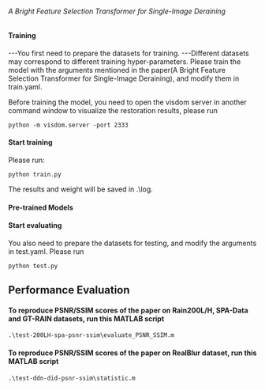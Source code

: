  ###### A Bright Feature Selection Transformer for Single-Image Deraining ######

#### Training ####
---You first need to prepare the datasets for training.
---Different datasets may correspond to different training hyper-parameters. Please train the model with the arguments mentioned in the paper(A Bright Feature Selection Transformer for Single-Image Deraining), and modify them in train.yaml.

Before training the model, you need to open the visdom server in another command window to visualize the restoration results, please run
```
python -m visdom.server -port 2333
```

#### Start training ####
Please run:
```
python train.py
```
The results and weight will be saved in .\log.

#### Pre-trained Models

#### Start evaluating ####
You also need to prepare the datasets for testing, and modify the arguments in test.yaml. Please run
```
python test.py
```

##  Performance Evaluation

#### To reproduce PSNR/SSIM scores of the paper on Rain200L/H, SPA-Data and GT-RAIN datasets, run this MATLAB script
```
.\test-200LH-spa-psnr-ssim\evaluate_PSNR_SSIM.m
```

#### To reproduce PSNR/SSIM scores of the paper on RealBlur dataset, run this MATLAB script
```
.\test-ddn-did-psnr-ssim\statistic.m
```
